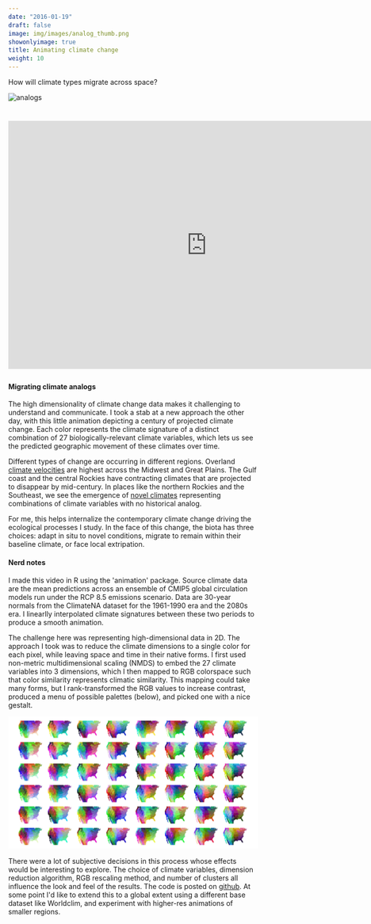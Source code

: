 ```yaml
---
date: "2016-01-19"
draft: false
image: img/images/analog_thumb.png
showonlyimage: true
title: Animating climate change
weight: 10
---
```


How will climate types migrate across space?
<!--more-->


![analogs](https://player.vimeo.com/video/156115210)

# <iframe src="https://player.vimeo.com/video/156115210?autoplay=1&loop=1&title=0&portrait=0" width="800" height="501" frameborder="0" webkitallowfullscreen mozallowfullscreen allowfullscreen></iframe>



#### Migrating climate analogs

The high dimensionality of climate change data makes it challenging to understand and communicate. I took a stab at a new approach the other day, with this little animation depicting a century of projected climate change. Each color represents the climate signature of a distinct combination of 27 biologically-relevant climate variables, which lets us see the predicted geographic movement of these climates over time.

Different types of change are occurring in different regions. Overland [climate velocities](http://www.nature.com/nature/journal/v462/n7276/full/nature08649.html) are highest across the Midwest and Great Plains. The Gulf coast and the central Rockies have contracting climates that are projected to disappear by mid-century. In places like the northern Rockies and the Southeast, we see the emergence of [novel climates](http://www.pnas.org/content/104/14/5738.abstract) representing combinations of climate variables with no historical analog. 

For me, this helps internalize the contemporary climate change driving the ecological processes I study. In the face of this change, the biota has three choices: adapt in situ to novel conditions, migrate to remain within their baseline climate, or face local extripation.

#### Nerd notes

I made this video in R using the 'animation' package. Source climate data are the mean predictions across an ensemble of CMIP5 global circulation models run under the RCP 8.5 emissions scenario. Data are 30-year normals from the ClimateNA dataset for the 1961-1990 era and the 2080s era. I linearlly interpolated climate signatures between these two periods to produce a smooth animation.

The challenge here was representing high-dimensional data in 2D. The approach I took was to reduce the climate dimensions to a single color for each pixel, while leaving space and time in their native forms. I first used non-metric multidimensional scaling (NMDS) to embed the 27 climate variables into 3 dimensions, which I then mapped to RGB colorspace such that color similarity represents climatic similarity. This mapping could take many forms, but I rank-transformed the RGB values to increase contrast, produced a menu of possible palettes (below), and picked one with a nice gestalt.

![palettes](/img/images/analogs_palettes.jpg)

There were a lot of subjective decisions in this process whose effects would be interesting to explore. The choice of climate variables, dimension reduction algorithm, RGB rescaling method, and number of clusters all influence the look and feel of the results. The code is posted on [github](https://github.com/matthewkling/analog_animation). At some point I'd like to extend this to a global extent using a different base dataset like Worldclim, and experiment with higher-res animations of smaller regions.